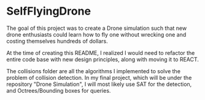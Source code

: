 # SelfFlyingDrone

The goal of this project was to create a Drone simulation such that new drone enthusiasts could learn how to fly one without wrecking one and costing themselves hundreds of dollars. 

At the time of creating this README, I realized I would need to refactor the entire code base with new design principles, along with moving it to REACT. 

The collisions folder are all the algorithms I implemented to solve the problem of collision detection. 
In my final project, which will be under the repository "Drone Simulation", I will most likely use SAT for the detection, and Octrees/Bounding boxes for queries.

